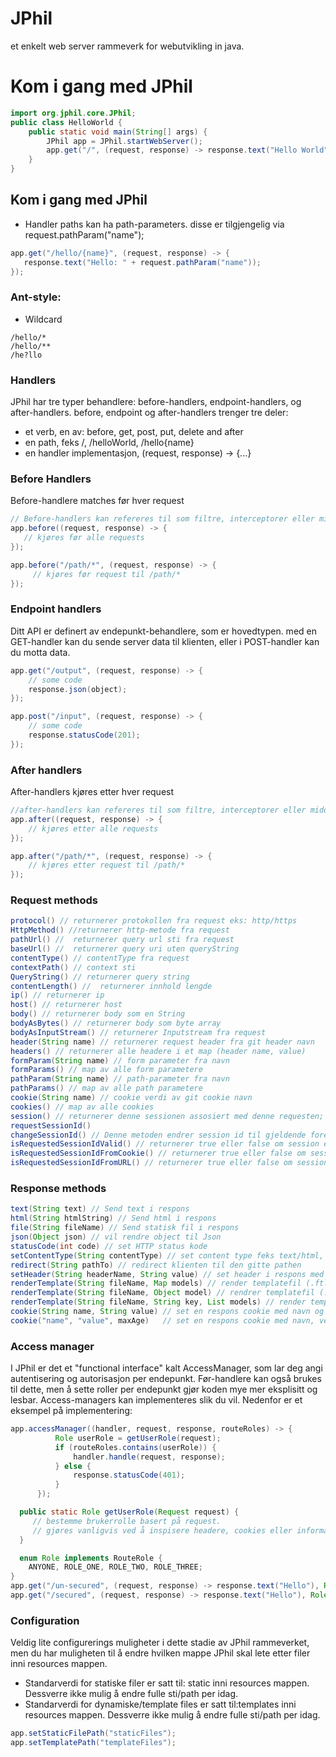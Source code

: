 # JPhil
et enkelt web server rammeverk for webutvikling in java.

# Kom i gang med JPhil

````Java
import org.jphil.core.JPhil;
public class HelloWorld {
    public static void main(String[] args) {
        JPhil app = JPhil.startWebServer();
        app.get("/", (request, response) -> response.text("Hello World"));
    }
}
````

## Kom i gang med JPhil



- Handler paths kan ha path-parameters. disse er tilgjengelig via request.pathParam("name");
````Java
app.get("/hello/{name}", (request, response) -> {
   response.text("Hello: " + request.pathParam("name"));
});
````

### Ant-style:

- Wildcard
````
/hello/*
/hello/**
/he?llo
````

### Handlers
JPhil har tre typer behandlere: before-handlers, endpoint-handlers, og after-handlers. before, endpoint og after-handlers trenger tre deler:
- et verb, en av: before, get, post, put, delete and after
- en path, feks /, /helloWorld, /hello{name}
- en handler implementasjon, (request, response) -> {...}


### Before Handlers
Before-handlere matches før hver request
````Java
// Before-handlers kan refereres til som filtre, interceptorer eller middleware i andre biblioteker.
app.before((request, response) -> {
   // kjøres før alle requests
});

app.before("/path/*", (request, response) -> {
     // kjøres før request til /path/*
});
````

### Endpoint handlers
Ditt API er definert av endepunkt-behandlere, som er hovedtypen. med en GET-handler kan du sende server data til klienten, eller i POST-handler kan du motta data.
````Java
app.get("/output", (request, response) -> {
    // some code
    response.json(object);
});

app.post("/input", (request, response) -> {
    // some code
    response.statusCode(201);
});

````

### After handlers
After-handlers kjøres etter hver request
````Java
//after-handlers kan refereres til som filtre, interceptorer eller middleware i andre biblioteker.
app.after((request, response) -> {
    // kjøres etter alle requests
});

app.after("/path/*", (request, response) -> {
    // kjøres etter request til /path/*
});

````
### Request methods
````Java
protocol() // returnerer protokollen fra request eks: http/https
HttpMethod() //returnerer http-metode fra request
pathUrl() //  returnerer query url sti fra request
baseUrl() //  returnerer query uri uten queryString
contentType() // contentType fra request
contextPath() // context sti
QueryString() // returnerer query string
contentLength() //  returnerer innhold lengde
ip() // returnerer ip
host() // returnerer host
body() // returnerer body som en String
bodyAsBytes() // returnerer body som byte array
bodyAsInputStream() // returnerer Inputstream fra request
header(String name) // returnerer request header fra git header navn
headers() // returnerer alle headere i et map (header name, value)
formParam(String name) // form parameter fra navn
formParams() // map av alle form parametere
pathParam(String name) // path-parameter fra navn
pathParams() // map av alle path parametere
cookie(String name) // cookie verdi av git cookie navn
cookies() // map av alle cookies
session() // returnerer denne sessionen assosiert med denne requesten; hvis ingen session, vil den lage en.
requestSessionId()
changeSessionId() // Denne metoden endrer session id til gjeldende forespørsel/request og returnerer den nye session.
isRequestedSessionIdValid() // returnerer true eller false om session er gyldig.
isRequestedSessionIdFromCookie() // returnerer true eller false om session er fra cookie.
isRequestedSessionIdFromURL() // returnerer true eller false om session er fra URL.

````

### Response methods

````Java
text(String text) // Send text i respons
html(String htmlString) // Send html i respons
file(String fileName) // Send statisk fil i respons
json(Object json) // vil rendre object til Json
statusCode(int code) // set HTTP status kode
setContentType(String contentType) // set content type feks text/html, application/json;charset=UTF-8 etc.
redirect(String pathTo) // redirect klienten til den gitte pathen
setHeader(String headerName, String value) // set header i respons med å gi header navn og en verdi.
renderTemplate(String fileName, Map models) // render templatefil (.ftl) med FreeMarker template engine, fra git filnavn og modeler/objekter i et map.
renderTemplate(String fileName, Object model) // rendrer templatefil (.ftl) med FreeMarker template engine, fra git filnavn og model.
renderTemplate(String fileName, String key, List models) // render templatefil (.ftl) med FreeMarker template engine, fra git filnavn, nøkkel referanse til lista(som et hashmap (key,value), og modeler/objekter i en liste)
cookie(String name, String value) // set en respons cookie med navn og verdi.
cookie("name", "value", maxAge)   // set en respons cookie med navn, verdi og max-age.
````


### Access manager
I JPhil er det et "functional interface" kalt AccessManager, som lar deg angi autentisering og autorisasjon per endepunkt. Før-handlere kan også brukes til dette, men å sette roller per endepunkt gjør koden mye mer eksplisitt og lesbar. Access-managers kan implementeres slik du vil. Nedenfor er et eksempel på implementering:

````Java
app.accessManager((handler, request, response, routeRoles) -> {
          Role userRole = getUserRole(request);
          if (routeRoles.contains(userRole)) {
              handler.handle(request, response);
          } else {
              response.statusCode(401);
          }
      });

  public static Role getUserRole(Request request) {
     // bestemme brukerrolle basert på request.
     // gjøres vanligvis ved å inspisere headere, cookies eller informasjonskapsler
  }

  enum Role implements RouteRole {
    ANYONE, ROLE_ONE, ROLE_TWO, ROLE_THREE;
}
app.get("/un-secured", (request, response) -> response.text("Hello"), Role.ANYONE);
app.get("/secured", (request, response) -> response.text("Hello"), Role.ROLE_ONE);

````

### Configuration
Veldig lite configurerings muligheter i dette stadie av JPhil rammeverket, men du har muligheten til å endre hvilken mappe JPhil skal lete etter filer inni resources mappen.
- Standarverdi for statiske filer er satt til: static inni resources mappen. Dessverre ikke mulig å endre fulle sti/path per idag.
- Standarverdi for dynamiske/template files er satt til:templates inni resources mappen. Dessverre ikke mulig å endre fulle sti/path per idag.
````Java
app.setStaticFilePath("staticFiles");
app.setTemplatePath("templateFiles");

````
